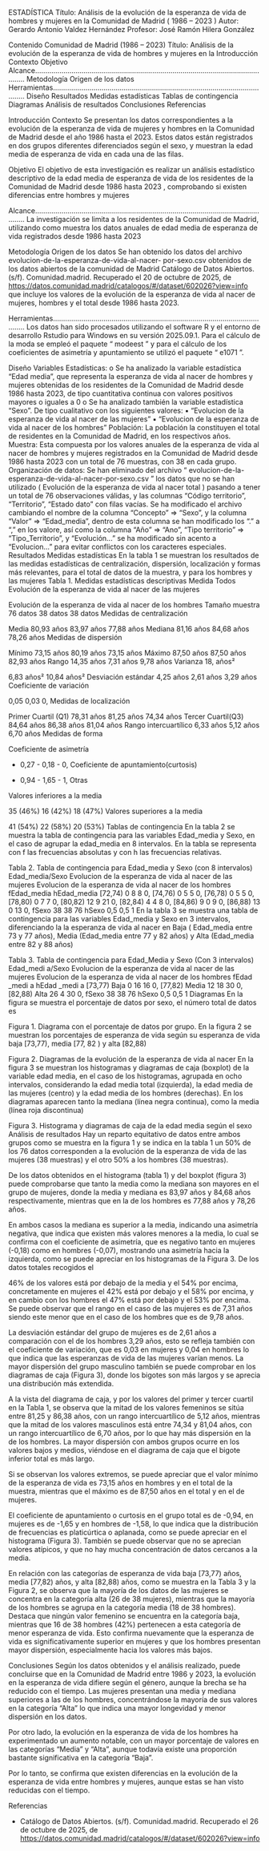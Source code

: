 ESTADÍSTICA
Título: Análisis de la evolución de la esperanza de vida
de hombres y mujeres en la Comunidad de Madrid
( 1986 – 2023 )
Autor: Gerardo Antonio Valdez Hernández
Profesor: José Ramón Hilera González

Contenido
Comunidad de Madrid (1986 – 2023) Título: Análisis de la evolución de la esperanza de vida de hombres y mujeres en la
Introducción
Contexto
Objetivo
Alcance.......................................................................................................................
Metodología
Origen de los datos
Herramientas..............................................................................................................
Diseño
Resultados
Medidas estadísticas
Tablas de contingencia
Diagramas
Análisis de resultados
Conclusiones
Referencias

Introducción
Contexto
Se presentan los datos correspondientes a la evolución de la esperanza de vida de
mujeres y hombres en la Comunidad de Madrid desde el año 1986 hasta el 2023.
Estos datos están registrados en dos grupos diferentes diferenciados según el sexo,
y muestran la edad media de esperanza de vida en cada una de las filas.

Objetivo
El objetivo de esta investigación es realizar un análisis estadístico descriptivo de la
edad media de esperanza de vida de los residentes de la Comunidad de Madrid
desde 1986 hasta 2023 , comprobando si existen diferencias entre hombres y
mujeres

Alcance.......................................................................................................................
La investigación se limita a los residentes de la Comunidad de Madrid, utilizando
como muestra los datos anuales de edad media de esperanza de vida registrados
desde 1986 hasta 2023

Metodología
Origen de los datos
Se han obtenido los datos del archivo evolucion-de-la-esperanza-de-vida-al-nacer-
por-sexo.csv obtenidos de los datos abiertos de la comunidad de Madrid Catálogo
de Datos Abiertos. (s/f). Comunidad.madrid. Recuperado el 20 de octubre de 2025,
de https://datos.comunidad.madrid/catalogos/#/dataset/602026?view=info que
incluye los valores de la evolución de la esperanza de vida al nacer de mujeres,
hombres y el total desde 1986 hasta 2023.

Herramientas..............................................................................................................
Los datos han sido procesados utilizando el software R y el entorno de desarrollo
Rstudio para Windows en su versión 2025.09.1. Para el cálculo de la moda se
empleó el paquete “ modeest ” y para el cálculo de los coeficientes de asimetría y
apuntamiento se utilizó el paquete “ e1071 ”.

Diseño
Variables Estadísticas:
o Se ha analizado la variable estadística “Edad media”, que representa
la esperanza de vida al nacer de hombres y mujeres obtenidas de los
residentes de la Comunidad de Madrid desde 1986 hasta 2023, de tipo
cuantitativa continua con valores positivos mayores o iguales a 0
o Se ha analizado también la variable estadística “Sexo”. De tipo
cualitativo con los siguientes valores:
▪ “Evolucion de la esperanza de vida al nacer de las mujeres”
▪ “Evolucion de la esperanza de vida al nacer de los hombres”
Población: La población la constituyen el total de residentes en la
Comunidad de Madrid, en los respectivos años.
Muestra: Esta compuesta por los valores anuales de la esperanza de vida al
nacer de hombres y mujeres registrados en la Comunidad de Madrid desde
1986 hasta 2023 con un total de 76 muestras, con 38 en cada grupo.
Organización de datos: Se han eliminado del archivo “ evolucion-de-la-
esperanza-de-vida-al-nacer-por-sexo.csv ” los datos que no se han
utilizado ( Evolución de la esperanza de vida al nacer total ) pasando a tener
un total de 76 observaciones válidas, y las columnas “Código territorio”,
“Territorio”, “Estado dato” con filas vacías. Se ha modificado el archivo
cambiando el nombre de la columna “Concepto” => “Sexo”, y la columna
“Valor” => “Edad_media”, dentro de esta columna se han modificado los “.” a
“,” en los valore, así como la columna “Año” => “Ano”, “Tipo territorio” =>
“Tipo_Territorio”, y “Evolución...” se ha modificado sin acento a “Evolucion...”
para evitar conflictos con los caracteres especiales.
Resultados
Medidas estadísticas
En la tabla 1 se muestran los resultados de las medidas estadísticas de
centralización, dispersión, localización y formas más relevantes, para el total de
datos de la muestra, y para los hombres y las mujeres
Tabla 1. Medidas estadísticas descriptivas
Medida Todos Evolución de la
esperanza de vida al
nacer de las mujeres

Evolución de la
esperanza de vida al
nacer de los hombres
Tamaño muestra 76 datos 38 datos 38 datos
Medidas de centralización

Media 80,93 años 83,97 años 77,88 años
Mediana 81,16 años 84,68 años 78,26 años
Medidas de dispersión

Mínimo 73,15 años 80,19 años 73,15 años
Máximo 87,50 años 87,50 años 82,93 años
Rango 14,35 años 7,31 años 9,78 años
Varianza 18,
años²

6,83 años² 10,84 años²
Desviación estándar 4,25 años 2,61 años 3,29 años
Coeficiente de
variación

0,05 0,03 0,
Medidas de localización

Primer Cuartil (Q1) 78,31 años 81,25 años 74,34 años
Tercer Cuartil(Q3) 84,64 años 86,38 años 81,04 años
Rango intercuartílico 6,33 años 5,12 años 6,70 años
Medidas de forma

Coeficiente de
asimetría

- 0,27 - 0,18 - 0,
Coeficiente de
apuntamiento(curtosis)

- 0,94 - 1,65 - 1,
Otras

Valores inferiores a la
media

35 (46%) 16 (42%) 18 (47%)
Valores superiores a
la media

41 (54%) 22 (58%) 20 (53%)
Tablas de contingencia
En la tabla 2 se muestra la tabla de contingencia para las variables Edad_media y
Sexo, en el caso de agrupar la edad_media en 8 intervalos. En la tabla se
representa con f las frecuencias absolutas y con h las frecuencias relativas.

Tabla 2. Tabla de contingencia para Edad_media y Sexo (con 8 intervalos)
Edad_media/Sexo Evolucion de la
esperanza de vida
al nacer de las
mujeres
Evolucion de la
esperanza de
vida al nacer de
los hombres
fEdad_media hEdad_media
[72,74) 0 8 8 0,
[74,76) 0 5 5 0,
[76,78) 0 5 5 0,
[78,80) 0 7 7 0,
[80,82) 12 9 21 0,
[82,84) 4 4 8 0,
[84,86) 9 0 9 0,
[86,88) 13 0 13 0,
fSexo 38 38 76
hSexo 0,5 0,5 1
En la tabla 3 se muestra una tabla de contingencia para las variables Edad_media y
Sexo en 3 intervalos, diferenciando la la esperanza de vida al nacer en Baja (
Edad_media entre 73 y 77 años), Media (Edad_media entre 77 y 82 años) y Alta
(Edad_media entre 82 y 88 años)

Tabla 3. Tabla de contingencia para Edad_Media y Sexo (Con 3 intervalos)
Edad_medi
a/Sexo
Evolucion de la
esperanza de vida al
nacer de las mujeres
Evolucion de la
esperanza de vida al
nacer de los hombres
fEdad
_medi
a
hEdad
_medi
a
[73,77)
Baja
0 16 16 0,
[77,82)
Media
12 18 30 0,
[82,88) Alta 26 4 30 0,
fSexo 38 38 76
hSexo 0,5 0,5 1
Diagramas
En la figura se muestra el porcentaje de datos por sexo, el número total de datos es

Figura 1. Diagrama con el porcentaje de datos por grupo.
En la figura 2 se muestran los porcentajes de esperanza de vida según su
esperanza de vida baja [73,77), media [77, 82 ) y alta [82,88)

Figura 2. Diagramas de la evolución de la esperanza de vida al nacer
En la figura 3 se muestran los histogramas y diagramas de caja (boxplot) de la
variable edad media, en el caso de los histogramas, agrupada en ocho intervalos,
considerando la edad media total (izquierda), la edad media de las mujeres (centro)
y la edad media de los hombres (derechas). En los diagramas aparecen tanto la
mediana (línea negra continua), como la media (línea roja discontinua)

Figura 3. Histograma y diagramas de caja de la edad media según el sexo
Análisis de resultados
Hay un reparto equitativo de datos entre ambos grupos como se muestra en la
figura 1 y se indica en la tabla 1 un 50% de los 76 datos corresponden a la evolución
de la esperanza de vida de las mujeres (38 muestras) y el otro 50% a los hombres
(38 muestras).

De los datos obtenidos en el histograma (tabla 1) y del boxplot (figura 3) puede
comprobarse que tanto la media como la mediana son mayores en el grupo de
mujeres, donde la media y mediana es 83,97 años y 84,68 años respectivamente,
mientras que en la de los hombres es 77,88 años y 78,26 años.

En ambos casos la mediana es superior a la media, indicando una asimetría
negativa, que indica que existen más valores menores a la media, lo cual se
confirma con el coeficiente de asimetría, que es negativo tanto en mujeres (-0,18)
como en hombres (-0,07), mostrando una asimetría hacia la izquierda, como se
puede apreciar en los histogramas de la Figura 3. De los datos totales recogidos el

46% de los valores está por debajo de la media y el 54% por encima, concretamente
en mujeres el 42% está por debajo y el 58% por encima, y en cambio con los
hombres el 47% está por debajo y el 53% por encima. Se puede observar que el
rango en el caso de las mujeres es de 7,31 años siendo este menor que en el caso
de los hombres que es de 9,78 años.

La desviación estándar del grupo de mujeres es de 2,61 años a comparación con el
de los hombres 3,29 años, esto se refleja también con el coeficiente de variación,
que es 0,03 en mujeres y 0,04 en hombres lo que indica que las esperanzas de vida
de las mujeres varían menos. La mayor dispersión del grupo masculino también se
puede comprobar en los diagramas de caja (Figura 3), donde los bigotes son más
largos y se aprecia una distribución más extendida.

A la vista del diagrama de caja, y por los valores del primer y tercer cuartil en la
Tabla 1, se observa que la mitad de los valores femeninos se sitúa entre 81,25 y
86,38 años, con un rango intercuartílico de 5,12 años, mientras que la mitad de los
valores masculinos está entre 74,34 y 81,04 años, con un rango intercuartílico de
6,70 años, por lo que hay más dispersión en la de los hombres. La mayor dispersión
con ambos grupos ocurre en los valores bajos y medios, viéndose en el diagrama de
caja que el bigote inferior total es más largo.

Si se observan los valores extremos, se puede apreciar que el valor mínimo de la
esperanza de vida es 73,15 años en hombres y en el total de la muestra, mientras
que el máximo es de 87,50 años en el total y en el de mujeres.

El coeficiente de apuntamiento o curtosis en el grupo total es de -0,94, en mujeres
es de -1,65 y en hombres de -1,58, lo que indica que la distribución de frecuencias
es platicúrtica o aplanada, como se puede apreciar en el histograma (Figura 3).
También se puede observar que no se aprecian valores atípicos, y que no hay
mucha concentración de datos cercanos a la media.

En relación con las categorías de esperanza de vida baja [73,77) años, media
[77,82) años, y alta [82,88) años, como se muestra en la Tabla 3 y la Figura 2, se
observa que la mayoría de los datos de las mujeres se concentra en la categoría
alta (26 de 38 mujeres), mientras que la mayoría de los hombres se agrupa en la
categoría media (18 de 38 hombres). Destaca que ningún valor femenino se
encuentra en la categoría baja, mientras que 16 de 38 hombres (42%) pertenecen a
esta categoría de menor esperanza de vida. Esto confirma nuevamente que la
esperanza de vida es significativamente superior en mujeres y que los hombres
presentan mayor dispersión, especialmente hacia los valores más bajos.

Conclusiones
Según los datos obtenidos y el análisis realizado, puede concluirse que en la
Comunidad de Madrid entre 1986 y 2023, la evolución en la esperanza de vida
difiere según el género, aunque la brecha se ha reducido con el tiempo. Las mujeres
presentan una media y mediana superiores a las de los hombres, concentrándose la
mayoría de sus valores en la categoría “Alta” lo que indica una mayor longevidad y
menor dispersión en los datos.

Por otro lado, la evolución en la esperanza de vida de los hombres ha
experimentado un aumento notable, con un mayor porcentaje de valores en las
categorías “Media” y “Alta”, aunque todavía existe una proporción bastante
significativa en la categoría “Baja”.

Por lo tanto, se confirma que existen diferencias en la evolución de la esperanza de
vida entre hombres y mujeres, aunque estas se han visto reducidas con el tiempo.

Referencias
- Catálogo de Datos Abiertos. (s/f). Comunidad.madrid. Recuperado el 26 de
octubre de 2025, de
https://datos.comunidad.madrid/catalogos/#/dataset/602026?view=info